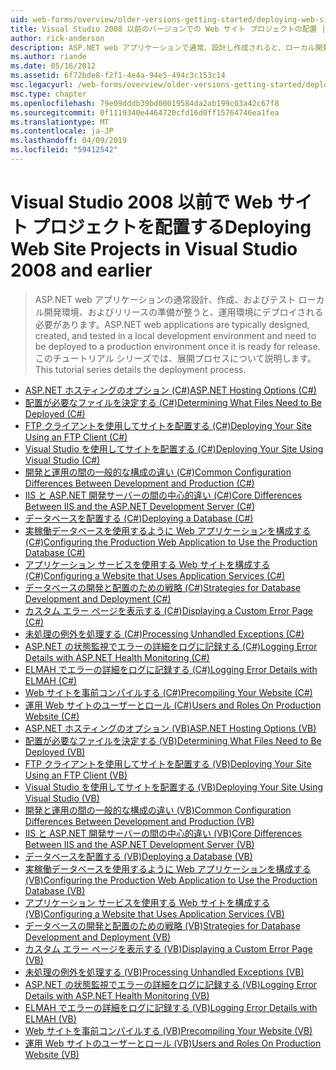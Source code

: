 ```yaml
---
uid: web-forms/overview/older-versions-getting-started/deploying-web-site-projects/index
title: Visual Studio 2008 以前のバージョンでの Web サイト プロジェクトの配置 |Microsoft Docs
author: rick-anderson
description: ASP.NET web アプリケーションで通常、設計し作成されると、ローカル開発環境でテストおよびを実稼働環境にデプロイする必要があります.
ms.author: riande
ms.date: 05/16/2012
ms.assetid: 6f72bde8-f2f1-4e4a-94e5-494c3c153c14
msc.legacyurl: /web-forms/overview/older-versions-getting-started/deploying-web-site-projects
msc.type: chapter
ms.openlocfilehash: 79e09dddb39bd00019584da2ab199c03a42c67f8
ms.sourcegitcommit: 0f1119340e4464720cfd16d0ff15764746ea1fea
ms.translationtype: MT
ms.contentlocale: ja-JP
ms.lasthandoff: 04/09/2019
ms.locfileid: "59412542"
---
```

# <a name="deploying-web-site-projects-in-visual-studio-2008-and-earlier"></a><span data-ttu-id="46876-103">Visual Studio 2008 以前で Web サイト プロジェクトを配置する</span><span class="sxs-lookup"><span data-stu-id="46876-103">Deploying Web Site Projects in Visual Studio 2008 and earlier</span></span>

> <span data-ttu-id="46876-104">ASP.NET web アプリケーションの通常設計、作成、およびテスト ローカル開発環境、およびリリースの準備が整うと、運用環境にデプロイされる必要があります。</span><span class="sxs-lookup"><span data-stu-id="46876-104">ASP.NET web applications are typically designed, created, and tested in a local development environment and need to be deployed to a production environment once it is ready for release.</span></span> <span data-ttu-id="46876-105">このチュートリアル シリーズでは、展開プロセスについて説明します。</span><span class="sxs-lookup"><span data-stu-id="46876-105">This tutorial series details the deployment process.</span></span>


- [<span data-ttu-id="46876-106">ASP.NET ホスティングのオプション (C#)</span><span class="sxs-lookup"><span data-stu-id="46876-106">ASP.NET Hosting Options (C#)</span></span>](asp-net-hosting-options-cs.md)
- [<span data-ttu-id="46876-107">配置が必要なファイルを決定する (C#)</span><span class="sxs-lookup"><span data-stu-id="46876-107">Determining What Files Need to Be Deployed (C#)</span></span>](determining-what-files-need-to-be-deployed-cs.md)
- [<span data-ttu-id="46876-108">FTP クライアントを使用してサイトを配置する (C#)</span><span class="sxs-lookup"><span data-stu-id="46876-108">Deploying Your Site Using an FTP Client (C#)</span></span>](deploying-your-site-using-an-ftp-client-cs.md)
- [<span data-ttu-id="46876-109">Visual Studio を使用してサイトを配置する (C#)</span><span class="sxs-lookup"><span data-stu-id="46876-109">Deploying Your Site Using Visual Studio (C#)</span></span>](deploying-your-site-using-visual-studio-cs.md)
- [<span data-ttu-id="46876-110">開発と運用の間の一般的な構成の違い (C#)</span><span class="sxs-lookup"><span data-stu-id="46876-110">Common Configuration Differences Between Development and Production (C#)</span></span>](common-configuration-differences-between-development-and-production-cs.md)
- [<span data-ttu-id="46876-111">IIS と ASP.NET 開発サーバーの間の中心的違い (C#)</span><span class="sxs-lookup"><span data-stu-id="46876-111">Core Differences Between IIS and the ASP.NET Development Server (C#)</span></span>](core-differences-between-iis-and-the-asp-net-development-server-cs.md)
- [<span data-ttu-id="46876-112">データベースを配置する (C#)</span><span class="sxs-lookup"><span data-stu-id="46876-112">Deploying a Database (C#)</span></span>](deploying-a-database-cs.md)
- [<span data-ttu-id="46876-113">実稼働データベースを使用するように Web アプリケーションを構成する (C#)</span><span class="sxs-lookup"><span data-stu-id="46876-113">Configuring the Production Web Application to Use the Production Database (C#)</span></span>](configuring-the-production-web-application-to-use-the-production-database-cs.md)
- [<span data-ttu-id="46876-114">アプリケーション サービスを使用する Web サイトを構成する (C#)</span><span class="sxs-lookup"><span data-stu-id="46876-114">Configuring a Website that Uses Application Services (C#)</span></span>](configuring-a-website-that-uses-application-services-cs.md)
- [<span data-ttu-id="46876-115">データベースの開発と配置のための戦略 (C#)</span><span class="sxs-lookup"><span data-stu-id="46876-115">Strategies for Database Development and Deployment (C#)</span></span>](strategies-for-database-development-and-deployment-cs.md)
- [<span data-ttu-id="46876-116">カスタム エラー ページを表示する (C#)</span><span class="sxs-lookup"><span data-stu-id="46876-116">Displaying a Custom Error Page (C#)</span></span>](displaying-a-custom-error-page-cs.md)
- [<span data-ttu-id="46876-117">未処理の例外を処理する (C#)</span><span class="sxs-lookup"><span data-stu-id="46876-117">Processing Unhandled Exceptions (C#)</span></span>](processing-unhandled-exceptions-cs.md)
- [<span data-ttu-id="46876-118">ASP.NET の状態監視でエラーの詳細をログに記録する (C#)</span><span class="sxs-lookup"><span data-stu-id="46876-118">Logging Error Details with ASP.NET Health Monitoring (C#)</span></span>](logging-error-details-with-asp-net-health-monitoring-cs.md)
- [<span data-ttu-id="46876-119">ELMAH でエラーの詳細をログに記録する (C#)</span><span class="sxs-lookup"><span data-stu-id="46876-119">Logging Error Details with ELMAH (C#)</span></span>](logging-error-details-with-elmah-cs.md)
- [<span data-ttu-id="46876-120">Web サイトを事前コンパイルする (C#)</span><span class="sxs-lookup"><span data-stu-id="46876-120">Precompiling Your Website (C#)</span></span>](precompiling-your-website-cs.md)
- [<span data-ttu-id="46876-121">運用 Web サイトのユーザーとロール (C#)</span><span class="sxs-lookup"><span data-stu-id="46876-121">Users and Roles On Production Website (C#)</span></span>](users-and-roles-on-the-production-website-cs.md)
- [<span data-ttu-id="46876-122">ASP.NET ホスティングのオプション (VB)</span><span class="sxs-lookup"><span data-stu-id="46876-122">ASP.NET Hosting Options (VB)</span></span>](asp-net-hosting-options-vb.md)
- [<span data-ttu-id="46876-123">配置が必要なファイルを決定する (VB)</span><span class="sxs-lookup"><span data-stu-id="46876-123">Determining What Files Need to Be Deployed (VB)</span></span>](determining-what-files-need-to-be-deployed-vb.md)
- [<span data-ttu-id="46876-124">FTP クライアントを使用してサイトを配置する (VB)</span><span class="sxs-lookup"><span data-stu-id="46876-124">Deploying Your Site Using an FTP Client (VB)</span></span>](deploying-your-site-using-an-ftp-client-vb.md)
- [<span data-ttu-id="46876-125">Visual Studio を使用してサイトを配置する (VB)</span><span class="sxs-lookup"><span data-stu-id="46876-125">Deploying Your Site Using Visual Studio (VB)</span></span>](deploying-your-site-using-visual-studio-vb.md)
- [<span data-ttu-id="46876-126">開発と運用の間の一般的な構成の違い (VB)</span><span class="sxs-lookup"><span data-stu-id="46876-126">Common Configuration Differences Between Development and Production (VB)</span></span>](common-configuration-differences-between-development-and-production-vb.md)
- [<span data-ttu-id="46876-127">IIS と ASP.NET 開発サーバーの間の中心的違い (VB)</span><span class="sxs-lookup"><span data-stu-id="46876-127">Core Differences Between IIS and the ASP.NET Development Server (VB)</span></span>](core-differences-between-iis-and-the-asp-net-development-server-vb.md)
- [<span data-ttu-id="46876-128">データベースを配置する (VB)</span><span class="sxs-lookup"><span data-stu-id="46876-128">Deploying a Database (VB)</span></span>](deploying-a-database-vb.md)
- [<span data-ttu-id="46876-129">実稼働データベースを使用するように Web アプリケーションを構成する (VB)</span><span class="sxs-lookup"><span data-stu-id="46876-129">Configuring the Production Web Application to Use the Production Database (VB)</span></span>](configuring-the-production-web-application-to-use-the-production-database-vb.md)
- [<span data-ttu-id="46876-130">アプリケーション サービスを使用する Web サイトを構成する (VB)</span><span class="sxs-lookup"><span data-stu-id="46876-130">Configuring a Website that Uses Application Services (VB)</span></span>](configuring-a-website-that-uses-application-services-vb.md)
- [<span data-ttu-id="46876-131">データベースの開発と配置のための戦略 (VB)</span><span class="sxs-lookup"><span data-stu-id="46876-131">Strategies for Database Development and Deployment (VB)</span></span>](strategies-for-database-development-and-deployment-vb.md)
- [<span data-ttu-id="46876-132">カスタム エラー ページを表示する (VB)</span><span class="sxs-lookup"><span data-stu-id="46876-132">Displaying a Custom Error Page (VB)</span></span>](displaying-a-custom-error-page-vb.md)
- [<span data-ttu-id="46876-133">未処理の例外を処理する (VB)</span><span class="sxs-lookup"><span data-stu-id="46876-133">Processing Unhandled Exceptions (VB)</span></span>](processing-unhandled-exceptions-vb.md)
- [<span data-ttu-id="46876-134">ASP.NET の状態監視でエラーの詳細をログに記録する (VB)</span><span class="sxs-lookup"><span data-stu-id="46876-134">Logging Error Details with ASP.NET Health Monitoring (VB)</span></span>](logging-error-details-with-asp-net-health-monitoring-vb.md)
- [<span data-ttu-id="46876-135">ELMAH でエラーの詳細をログに記録する (VB)</span><span class="sxs-lookup"><span data-stu-id="46876-135">Logging Error Details with ELMAH (VB)</span></span>](logging-error-details-with-elmah-vb.md)
- [<span data-ttu-id="46876-136">Web サイトを事前コンパイルする (VB)</span><span class="sxs-lookup"><span data-stu-id="46876-136">Precompiling Your Website (VB)</span></span>](precompiling-your-website-vb.md)
- [<span data-ttu-id="46876-137">運用 Web サイトのユーザーとロール (VB)</span><span class="sxs-lookup"><span data-stu-id="46876-137">Users and Roles On Production Website (VB)</span></span>](users-and-roles-on-the-production-website-vb.md)

